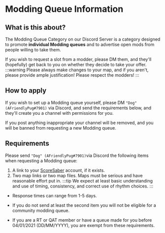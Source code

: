 # Modding Queue Information

## What is this about?
The Modding Queue Category on our Discord Server is a category designed to promote **individual Modding queues** and to advertise open mods from people willing to take them.

If you wish to request a slot from a modder, please DM them, and they'll (hopefully) get back to you on whether they decide to take your offer.
:::warning Please always make changes to your map, and if you aren't, please provide ample justification! Please respect the modders!
:::

## How to apply

If you wish to set up a Modding queue yourself, please DM `"Dog" (AFriendlyPug#7901)` via Discord, and send the requirements below, and they'll create you a channel with permissions for you.



If you post anything inappropriate your channel will be removed, and you will be banned from requesting a new Modding queue.

## Requirements
Please send `"Dog" (AFriendlyPug#7901)`via Discord the following items when requesting a Modding queue:

1. A link to your [ScoreSaber](https://scoresaber.com) account, if it exists.
2. Two map links or two map files. Maps must be serious and have reasonable effort put in.
:::tip We expect at least basic understanding and use of timing, consistency, and correct use of rhythm choices.
:::
- Response times can range from 1-5 days.

- If you do not send at least the second item you will not be eligible for a community modding queue.
- If you are a RT or QAT member or have a queue made for you before 04/01/2021 (DD/MM/YYYY), you are exempt from these requirements.
